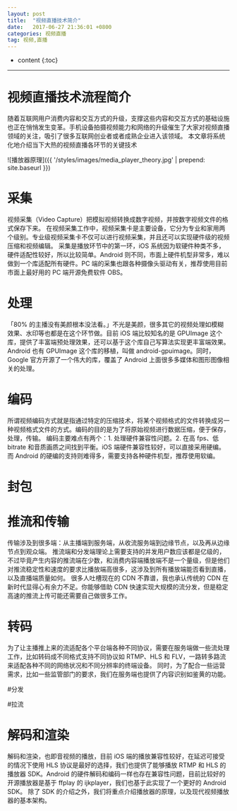 ```yaml
---
layout: post
title:  "视频直播技术简介"
date:   2017-06-27 21:36:01 +0800
categories: 视频直播
tag: 视频,直播
---
```


* content
{:toc}


******

# 视频直播技术流程简介

随着互联网用户消费内容和交互方式的升级，支撑这些内容和交互方式的基础设施也正在悄悄发生变革。手机设备拍摄视频能力和网络的升级催生了大家对视频直播领域的关注，吸引了很多互联网创业者或者成熟企业进入该领域。
本文章将系统化地介绍当下大热的视频直播各环节的关键技术

![播放器原理]({{ '/styles/images/media_player_theory.jpg' | prepend: site.baseurl  }})


# 采集
视频采集（Video Capture）把模拟视频转换成数字视频，并按数字视频文件的格式保存下来。
在视频采集工作中，视频采集卡是主要设备，它分为专业和家用两个级别。专业级视频采集卡不仅可以进行视频采集，并且还可以实现硬件级的视频压缩和视频编辑。
采集是播放环节中的第一环，iOS 系统因为软硬件种类不多，硬件适配性较好，所以比较简单。Android 则不同，市面上硬件机型非常多，难以做到一个库适配所有硬件。PC 端的采集也跟各种摄像头驱动有关，推荐使用目前市面上最好用的 PC 端开源免费软件 OBS。

# 处理
「80% 的主播没有美颜根本没法看。」不光是美颜，很多其它的视频处理如模糊效果、水印等也都是在这个环节做。目前 iOS 端比较知名的是 GPUImage 这个库，提供了丰富端预处理效果，还可以基于这个库自己写算法实现更丰富端效果。Android 也有 GPUImage 这个库的移植，叫做 android-gpuimage。同时，Google 官方开源了一个伟大的库，覆盖了 Android 上面很多多媒体和图形图像相关的处理。

# 编码
所谓视频编码方式就是指通过特定的压缩技术，将某个视频格式的文件转换成另一种视频格式文件的方式。编码的目的是为了将原始视频进行数据压缩，便于保存，处理，传输。
编码主要难点有两个：1. 处理硬件兼容性问题。2. 在高 fps、低 bitrate 和音质画质之间找到平衡。iOS 端硬件兼容性较好，可以直接采用硬编。而 Android 的硬编的支持则难得多，需要支持各种硬件机型，推荐使用软编。


# 封包

# 推流和传输

传输涉及到很多端：从主播端到服务端，从收流服务端到边缘节点，以及再从边缘节点到观众端。
推流端和分发端理论上需要支持的并发用户数应该都是亿级的，不过毕竟产生内容的推流端在少数，和消费内容端播放端不是一个量级，但是他们对推流稳定性和速度的要求比播放端高很多，这涉及到所有播放端能否看到直播，以及直播端质量如何。
很多人吐槽现在的 CDN 不靠谱，我也承认传统的 CDN 在新时代显得心有余力不足。你能够借助 CDN 快速实现大规模的流分发，但是稳定高速的推流上传可能还需要自己做很多工作。

# 转码
为了让主播推上来的流适配各个平台端各种不同协议，需要在服务端做一些流处理工作，比如转码成不同格式支持不同协议如 RTMP、HLS 和 FLV，一路转多路流来适配各种不同的网络状况和不同分辨率的终端设备。
同时，为了配合一些运营需求，比如一些监管部门的要求，我们在服务端也提供了内容识别如鉴黄的功能。

#分发

#拉流

# 解码和渲染
解码和渲染，也即音视频的播放，目前 iOS 端的播放兼容性较好，在延迟可接受的情况下使用 HLS 协议是最好的选择，我们也提供了能够播放 RTMP 和 HLS 的播放器 SDK。Android 的硬件解码和编码一样也存在兼容性问题，目前比较好的开源播放器是基于 ffplay 的 ijkplayer，我们也基于此实现了一个更好的 Android SDK。
除了 SDK 的介绍之外，我们将重点介绍播放器的原理，以及现代视频播放器的基本架构。



